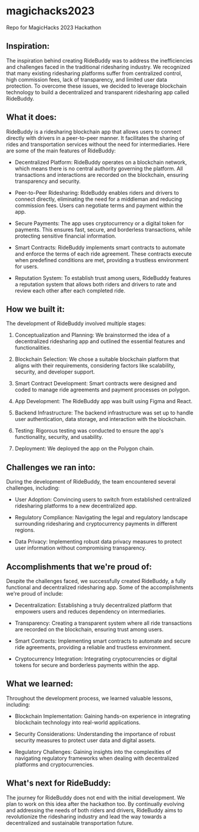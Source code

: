 # magichacks2023
Repo for MagicHacks 2023 Hackathon

## Inspiration:

The inspiration behind creating RideBuddy was to address the inefficiencies and challenges faced in the traditional ridesharing industry. We recognized that many existing ridesharing platforms suffer from centralized control, high commission fees, lack of transparency, and limited user data protection. To overcome these issues, we decided to leverage blockchain technology to build a decentralized and transparent ridesharing app called RideBuddy.

## What it does:

RideBuddy is a ridesharing blockchain app that allows users to connect directly with drivers in a peer-to-peer manner. It facilitates the sharing of rides and transportation services without the need for intermediaries. Here are some of the main features of RideBuddy:

- Decentralized Platform: RideBuddy operates on a blockchain network, which means there is no central authority governing the platform. All transactions and interactions are recorded on the blockchain, ensuring transparency and security.

- Peer-to-Peer Ridesharing: RideBuddy enables riders and drivers to connect directly, eliminating the need for a middleman and reducing commission fees. Users can negotiate terms and payment within the app.

- Secure Payments: The app uses cryptocurrency or a digital token for payments. This ensures fast, secure, and borderless transactions, while protecting sensitive financial information.

- Smart Contracts: RideBuddy implements smart contracts to automate and enforce the terms of each ride agreement. These contracts execute when predefined conditions are met, providing a trustless environment for users.

- Reputation System: To establish trust among users, RideBuddy features a reputation system that allows both riders and drivers to rate and review each other after each completed ride.

## How we built it:

The development of RideBuddy involved multiple stages:

1. Conceptualization and Planning: We brainstormed the idea of a decentralized ridesharing app and outlined the essential features and functionalities.

2. Blockchain Selection: We chose a suitable blockchain platform that aligns with their requirements, considering factors like scalability, security, and developer support.

3. Smart Contract Development: Smart contracts were designed and coded to manage ride agreements and payment processes on polygon.

4. App Development: The RideBuddy app was built using Figma and React.

5. Backend Infrastructure: The backend infrastructure was set up to handle user authentication, data storage, and interaction with the blockchain.

6. Testing: Rigorous testing was conducted to ensure the app's functionality, security, and usability.

7. Deployment: We deployed the app on the Polygon chain.

## Challenges we ran into:

During the development of RideBuddy, the team encountered several challenges, including:

- User Adoption: Convincing users to switch from established centralized ridesharing platforms to a new decentralized app.

- Regulatory Compliance: Navigating the legal and regulatory landscape surrounding ridesharing and cryptocurrency payments in different regions.

- Data Privacy: Implementing robust data privacy measures to protect user information without compromising transparency.

## Accomplishments that we're proud of:

Despite the challenges faced, we successfully created RideBuddy, a fully functional and decentralized ridesharing app. Some of the accomplishments we're proud of include:

- Decentralization: Establishing a truly decentralized platform that empowers users and reduces dependency on intermediaries.

- Transparency: Creating a transparent system where all ride transactions are recorded on the blockchain, ensuring trust among users.

- Smart Contracts: Implementing smart contracts to automate and secure ride agreements, providing a reliable and trustless environment.

- Cryptocurrency Integration: Integrating cryptocurrencies or digital tokens for secure and borderless payments within the app.

## What we learned:

Throughout the development process, we learned valuable lessons, including:

- Blockchain Implementation: Gaining hands-on experience in integrating blockchain technology into real-world applications.

- Security Considerations: Understanding the importance of robust security measures to protect user data and digital assets.

- Regulatory Challenges: Gaining insights into the complexities of navigating regulatory frameworks when dealing with decentralized platforms and cryptocurrencies.

## What's next for RideBuddy:

The journey for RideBuddy does not end with the initial development. We plan to work on this idea after the hackathon too. By continually evolving and addressing the needs of both riders and drivers, RideBuddy aims to revolutionize the ridesharing industry and lead the way towards a decentralized and sustainable transportation future.
